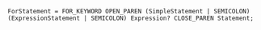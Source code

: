 <!-- This file is generated automatically by infrastructure scripts. Please don't edit by hand. -->

```{ .ebnf .slang-ebnf #ForStatement }
ForStatement = FOR_KEYWORD OPEN_PAREN (SimpleStatement | SEMICOLON) (ExpressionStatement | SEMICOLON) Expression? CLOSE_PAREN Statement;
```
